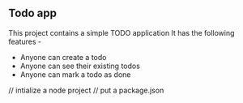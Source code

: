 ## Todo app

This project contains a simple TODO application
It has the following features -

- Anyone can create a todo 
- Anyone can see their existing todos
- Anyone can mark a todo as done 

// intialize a node project
// put a package.json
